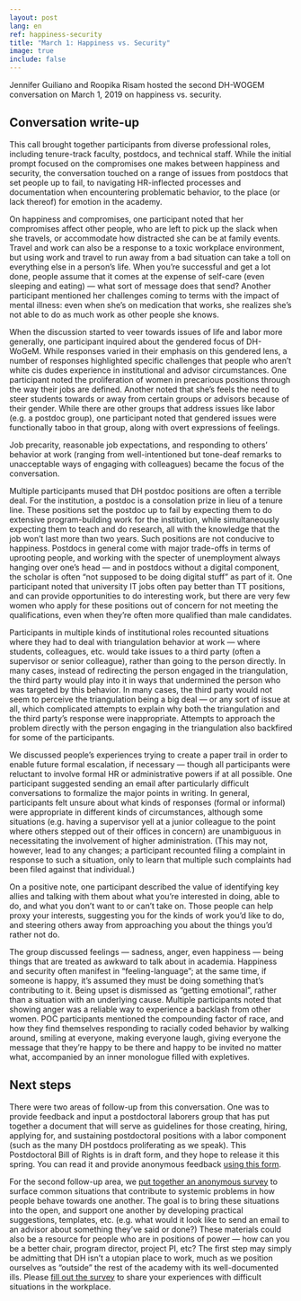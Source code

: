 ```yaml
---
layout: post
lang: en
ref: happiness-security
title: "March 1: Happiness vs. Security"
image: true
include: false
---
```


Jennifer Guiliano and Roopika Risam hosted the second DH-WOGEM conversation on March 1, 2019 on happiness vs. security.

<!-- Read more -->
## Conversation write-up
This call brought together participants from diverse professional roles, including tenure-track faculty, postdocs, and technical staff. While the initial prompt focused on the compromises one makes between happiness and security, the conversation touched on a range of issues from postdocs that set people up to fail, to navigating HR-inflected processes and documentation when encountering problematic behavior, to the place (or lack thereof) for emotion in the academy.

On happiness and compromises, one participant noted that her compromises affect other people, who are left to pick up the slack when she travels, or accommodate how distracted she can be at family events. Travel and work can also be a response to a toxic workplace environment, but using work and travel to run away from a bad situation can take a toll on everything else in a person’s life. When you’re successful and get a lot done, people assume that it comes at the expense of self-care (even sleeping and eating) — what sort of message does that send? Another participant mentioned her challenges coming to terms with the impact of mental illness: even when she’s on medication that works, she realizes she’s not able to do as much work as other people she knows.

When the discussion started to veer towards issues of life and labor more generally, one participant inquired about the gendered focus of DH-WoGeM. While responses varied in their emphasis on this gendered lens, a number of responses highlighted specific challenges that people who aren’t white cis dudes experience in institutional and advisor circumstances. One participant noted the proliferation of women in precarious positions through the way their jobs are defined. Another noted that she’s feels the need to steer students towards or away from certain groups or advisors because of their gender. While there are other groups that address issues like labor (e.g. a postdoc group), one participant noted that gendered issues were functionally taboo in that group, along with overt expressions of feelings.

Job precarity, reasonable job expectations, and responding to others’ behavior at work (ranging from well-intentioned but tone-deaf remarks to unacceptable ways of engaging with colleagues) became the focus of the conversation.

Multiple participants mused that DH postdoc positions are often a terrible deal. For the institution, a postdoc is a consolation prize in lieu of a tenure line. These positions set the postdoc up to fail by expecting them to do extensive program-building work for the institution, while simultaneously expecting them to teach and do research, all with the knowledge that the job won’t last more than two years. Such positions are not conducive to happiness. Postdocs in general come with major trade-offs in terms of uprooting people, and working with the specter of unemployment always hanging over one’s head — and in postdocs without a digital component, the scholar is often “not supposed to be doing digital stuff” as part of it. One participant noted that university IT jobs often pay better than TT positions, and can provide opportunities to do interesting work, but there are very few women who apply for these positions out of concern for not meeting the qualifications, even when they’re often more qualified than male candidates.

Participants in multiple kinds of institutional roles recounted situations where they had to deal with triangulation behavior at work — where students, colleagues, etc. would take issues to a third party (often a supervisor or senior colleague), rather than going to the person directly. In many cases, instead of redirecting the person engaged in the triangulation, the third party would play into it in ways that undermined the person who was targeted by this behavior. In many cases, the third party would not seem to perceive the triangulation being a big deal — or any sort of issue at all, which complicated attempts to explain why both the triangulation and the third party’s response were inappropriate. Attempts to approach the problem directly with the person engaging in the triangulation also backfired for some of the participants.

We discussed people’s experiences trying to create a paper trail in order to enable future formal escalation, if necessary — though all participants were reluctant to involve formal HR or administrative powers if at all possible. One participant suggested sending an email after particularly difficult conversations to formalize the major points in writing. In general, participants felt unsure about what kinds of responses (formal or informal) were appropriate in different kinds of circumstances, although some situations (e.g. having a supervisor yell at a junior colleague to the point where others stepped out of their offices in concern) are unambiguous in necessitating the involvement of higher administration. (This may not, however, lead to any changes; a participant recounted filing a complaint in response to such a situation, only to learn that multiple such complaints had been filed against that individual.)

On a positive note, one participant described the value of identifying key allies and talking with them about what you’re interested in doing, able to do, and what you don’t want to or can’t take on. Those people can help proxy your interests, suggesting you for the kinds of work you’d like to do, and steering others away from approaching you about the things you’d rather not do.

The group discussed feelings — sadness, anger, even happiness — being things that are treated as awkward to talk about in academia. Happiness and security often manifest in “feeling-language”; at the same time, if someone is happy, it’s assumed they must be doing something that’s contributing to it. Being upset is dismissed as “getting emotional”, rather than a situation with an underlying cause. Multiple participants noted that showing anger was a reliable way to experience a backlash from other women. POC participants mentioned the compounding factor of race, and how they find themselves responding to racially coded behavior by walking around, smiling at everyone, making everyone laugh, giving everyone the message that they’re happy to be there and happy to be invited no matter what, accompanied by an inner monologue filled with expletives.

## Next steps
There were two areas of follow-up from this conversation. One was to provide feedback and input a postdoctoral laborers group that has put together a document that will serve as guidelines for those creating, hiring, applying for, and sustaining postdoctoral positions with a labor component (such as the many DH postdocs proliferating as we speak). This Postdoctoral Bill of Rights is in draft form, and they hope to release it this spring. You can read it and provide anonymous feedback [using this form](https://docs.google.com/forms/d/e/1FAIpQLSeawEGQhzKmVr83L3nOnW70gJZJuM4T3csQoiuG-8Y062CPSw/viewform).


For the second follow-up area, we [put together an anonymous survey](https://iu.co1.qualtrics.com/jfe/form/SV_738raE3W2nXEjyJ) to surface common situations that contribute to systemic problems in how people behave towards one another. The goal is to bring these situations into the open, and support one another by developing practical suggestions, templates, etc.  (e.g. what would it look like to send an email to an advisor about something they’ve said or done?) These materials could also be a resource for people who are in positions of power — how can you be a better chair, program director, project PI, etc? The first step may simply be admitting that DH isn’t a utopian place to work, much as we position ourselves as “outside” the rest of the academy with its well-documented ills.  Please [fill out the survey](https://iu.co1.qualtrics.com/jfe/form/SV_738raE3W2nXEjyJ) to share your experiences with difficult situations in the workplace.
